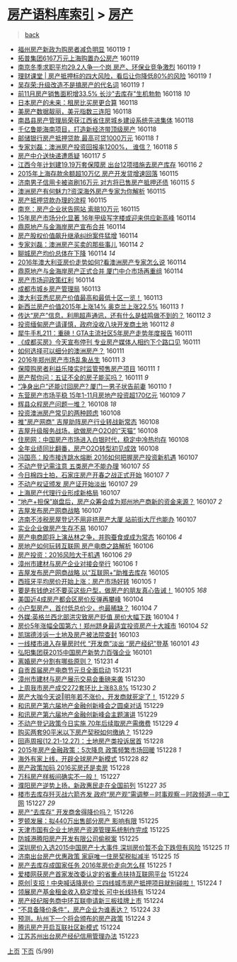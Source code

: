 [房产语料库索引](../../README.md)  > [房产](房产.md)
====
> [back](../README.md)

- [福州房产新政为购房者减负明显](http://jkwz.applinzi.com/ittc/6789158874049414148.html#%E7%A6%8F%E5%B7%9E%E6%88%BF%E4%BA%A7%E6%96%B0%E6%94%BF%E4%B8%BA%E8%B4%AD%E6%88%BF%E8%80%85%E5%87%8F%E8%B4%9F%E6%98%8E%E6%98%BE) 160119 *1* 
- [拓普集团6167万元上海购置办公房产](http://jkwz.applinzi.com/ittc/6789140352527238148.html#%E6%8B%93%E6%99%AE%E9%9B%86%E5%9B%A26167%E4%B8%87%E5%85%83%E4%B8%8A%E6%B5%B7%E8%B4%AD%E7%BD%AE%E5%8A%9E%E5%85%AC%E6%88%BF%E4%BA%A7) 160119  
- [南京冬季求职平均29.2人争一个岗 房产、环保业竞争激烈](http://jkwz.applinzi.com/ittc/6789121215075714052.html#%E5%8D%97%E4%BA%AC%E5%86%AC%E5%AD%A3%E6%B1%82%E8%81%8C%E5%B9%B3%E5%9D%8729.2%E4%BA%BA%E4%BA%89%E4%B8%80%E4%B8%AA%E5%B2%97+%E6%88%BF%E4%BA%A7%E3%80%81%E7%8E%AF%E4%BF%9D%E4%B8%9A%E7%AB%9E%E4%BA%89%E6%BF%80%E7%83%88) 160119 *1* 
- [理财课堂 | 房产抵押标的四大风险，看后让你降低80%的风险](http://jkwz.applinzi.com/ittc/6789100148252738565.html#%E7%90%86%E8%B4%A2%E8%AF%BE%E5%A0%82+%7C+%E6%88%BF%E4%BA%A7%E6%8A%B5%E6%8A%BC%E6%A0%87%E7%9A%84%E5%9B%9B%E5%A4%A7%E9%A3%8E%E9%99%A9%EF%BC%8C%E7%9C%8B%E5%90%8E%E8%AE%A9%E4%BD%A0%E9%99%8D%E4%BD%8E80%25%E7%9A%84%E9%A3%8E%E9%99%A9) 160119 *1* 
- [吴存荣:升级改造不是搞房产的代名词](http://jkwz.applinzi.com/ittc/6788970802582127620.html#%E5%90%B4%E5%AD%98%E8%8D%A3%3A%E5%8D%87%E7%BA%A7%E6%94%B9%E9%80%A0%E4%B8%8D%E6%98%AF%E6%90%9E%E6%88%BF%E4%BA%A7%E7%9A%84%E4%BB%A3%E5%90%8D%E8%AF%8D) 160119 *1* 
- [前11月房产销售面积增33.5% 长沙&quot;去库存&quot;生机勃勃](http://jkwz.applinzi.com/ittc/6788719252051854340.html#%E5%89%8D11%E6%9C%88%E6%88%BF%E4%BA%A7%E9%94%80%E5%94%AE%E9%9D%A2%E7%A7%AF%E5%A2%9E33.5%25+%E9%95%BF%E6%B2%99%26quot%3B%E5%8E%BB%E5%BA%93%E5%AD%98%26quot%3B%E7%94%9F%E6%9C%BA%E5%8B%83%E5%8B%83) 160118 *10* 
- [日本房产的未来：租房比买房更合算](http://jkwz.applinzi.com/ittc/6788572333459637253.html#%E6%97%A5%E6%9C%AC%E6%88%BF%E4%BA%A7%E7%9A%84%E6%9C%AA%E6%9D%A5%EF%BC%9A%E7%A7%9F%E6%88%BF%E6%AF%94%E4%B9%B0%E6%88%BF%E6%9B%B4%E5%90%88%E7%AE%97) 160118  
- [美房产数据靓丽，美元指数三连阳](http://jkwz.applinzi.com/ittc/6788701419913872388.html#%E7%BE%8E%E6%88%BF%E4%BA%A7%E6%95%B0%E6%8D%AE%E9%9D%93%E4%B8%BD%EF%BC%8C%E7%BE%8E%E5%85%83%E6%8C%87%E6%95%B0%E4%B8%89%E8%BF%9E%E9%98%B3) 160118  
- [南昌县房产管理局荣获江西省住房城乡建设系统先进集体](http://jkwz.applinzi.com/ittc/6788685961412215813.html#%E5%8D%97%E6%98%8C%E5%8E%BF%E6%88%BF%E4%BA%A7%E7%AE%A1%E7%90%86%E5%B1%80%E8%8D%A3%E8%8E%B7%E6%B1%9F%E8%A5%BF%E7%9C%81%E4%BD%8F%E6%88%BF%E5%9F%8E%E4%B9%A1%E5%BB%BA%E8%AE%BE%E7%B3%BB%E7%BB%9F%E5%85%88%E8%BF%9B%E9%9B%86%E4%BD%93) 160118  
- [千亿鲁能海南项目，打造新经济带顶级房产](http://jkwz.applinzi.com/ittc/6788645985756644357.html#%E5%8D%83%E4%BA%BF%E9%B2%81%E8%83%BD%E6%B5%B7%E5%8D%97%E9%A1%B9%E7%9B%AE%EF%BC%8C%E6%89%93%E9%80%A0%E6%96%B0%E7%BB%8F%E6%B5%8E%E5%B8%A6%E9%A1%B6%E7%BA%A7%E6%88%BF%E4%BA%A7) 160118  
- [邮储银行房产抵押贷款,最高可贷1000万元](http://jkwz.applinzi.com/ittc/6788614029459325956.html#%E9%82%AE%E5%82%A8%E9%93%B6%E8%A1%8C%E6%88%BF%E4%BA%A7%E6%8A%B5%E6%8A%BC%E8%B4%B7%E6%AC%BE%2C%E6%9C%80%E9%AB%98%E5%8F%AF%E8%B4%B71000%E4%B8%87%E5%85%83) 160118 *1* 
- [专家刘磊：澳洲房产投资回报率1200%， 谁信？](http://jkwz.applinzi.com/ittc/6788596237423100933.html#%E4%B8%93%E5%AE%B6%E5%88%98%E7%A3%8A%EF%BC%9A%E6%BE%B3%E6%B4%B2%E6%88%BF%E4%BA%A7%E6%8A%95%E8%B5%84%E5%9B%9E%E6%8A%A5%E7%8E%871200%25%EF%BC%8C+%E8%B0%81%E4%BF%A1%EF%BC%9F) 160118 *5* 
- [房产中介送快递遭质疑](http://jkwz.applinzi.com/ittc/6788311598892581892.html#%E6%88%BF%E4%BA%A7%E4%B8%AD%E4%BB%8B%E9%80%81%E5%BF%AB%E9%80%92%E9%81%AD%E8%B4%A8%E7%96%91) 160117 *5* 
- [江西今年计划建19.19万套保障房 出台12项措施去房产库存](http://jkwz.applinzi.com/ittc/6787927453737681925.html#%E6%B1%9F%E8%A5%BF%E4%BB%8A%E5%B9%B4%E8%AE%A1%E5%88%92%E5%BB%BA19.19%E4%B8%87%E5%A5%97%E4%BF%9D%E9%9A%9C%E6%88%BF+%E5%87%BA%E5%8F%B012%E9%A1%B9%E6%8E%AA%E6%96%BD%E5%8E%BB%E6%88%BF%E4%BA%A7%E5%BA%93%E5%AD%98) 160116 *2* 
- [2015年上海存款余额超10万亿 房产开发贷增速回落](http://jkwz.applinzi.com/ittc/6787623301790827525.html#2015%E5%B9%B4%E4%B8%8A%E6%B5%B7%E5%AD%98%E6%AC%BE%E4%BD%99%E9%A2%9D%E8%B6%8510%E4%B8%87%E4%BA%BF+%E6%88%BF%E4%BA%A7%E5%BC%80%E5%8F%91%E8%B4%B7%E5%A2%9E%E9%80%9F%E5%9B%9E%E8%90%BD) 160115  
- [济南男子信用卡被盗刷16万元 对方将已售房产抵押还债](http://jkwz.applinzi.com/ittc/6787578722551071748.html#%E6%B5%8E%E5%8D%97%E7%94%B7%E5%AD%90%E4%BF%A1%E7%94%A8%E5%8D%A1%E8%A2%AB%E7%9B%97%E5%88%B716%E4%B8%87%E5%85%83+%E5%AF%B9%E6%96%B9%E5%B0%86%E5%B7%B2%E5%94%AE%E6%88%BF%E4%BA%A7%E6%8A%B5%E6%8A%BC%E8%BF%98%E5%80%BA) 160115 *5* 
- [澳洲房产有何魅力?资深海外房产专家为你解析](http://jkwz.applinzi.com/ittc/6787499156461585413.html#%E6%BE%B3%E6%B4%B2%E6%88%BF%E4%BA%A7%E6%9C%89%E4%BD%95%E9%AD%85%E5%8A%9B%3F%E8%B5%84%E6%B7%B1%E6%B5%B7%E5%A4%96%E6%88%BF%E4%BA%A7%E4%B8%93%E5%AE%B6%E4%B8%BA%E4%BD%A0%E8%A7%A3%E6%9E%90) 160115  
- [房产抵押贷款办理的流程](http://jkwz.applinzi.com/ittc/6787475102480466949.html#%E6%88%BF%E4%BA%A7%E6%8A%B5%E6%8A%BC%E8%B4%B7%E6%AC%BE%E5%8A%9E%E7%90%86%E7%9A%84%E6%B5%81%E7%A8%8B) 160115  
- [南充：房产企业状告网站 索赔10万元](http://jkwz.applinzi.com/ittc/6787452457760326660.html#%E5%8D%97%E5%85%85%EF%BC%9A%E6%88%BF%E4%BA%A7%E4%BC%81%E4%B8%9A%E7%8A%B6%E5%91%8A%E7%BD%91%E7%AB%99+%E7%B4%A2%E8%B5%9410%E4%B8%87%E5%85%83) 160115  
- [15年房产市场分化显著  16年甲级写字楼或迎来供应新高峰](http://jkwz.applinzi.com/ittc/6787194505891677188.html#15%E5%B9%B4%E6%88%BF%E4%BA%A7%E5%B8%82%E5%9C%BA%E5%88%86%E5%8C%96%E6%98%BE%E8%91%97++16%E5%B9%B4%E7%94%B2%E7%BA%A7%E5%86%99%E5%AD%97%E6%A5%BC%E6%88%96%E8%BF%8E%E6%9D%A5%E4%BE%9B%E5%BA%94%E6%96%B0%E9%AB%98%E5%B3%B0) 160114  
- [鼎原地产与金海岸房产宣布合并](http://jkwz.applinzi.com/ittc/6787185020963931140.html#%E9%BC%8E%E5%8E%9F%E5%9C%B0%E4%BA%A7%E4%B8%8E%E9%87%91%E6%B5%B7%E5%B2%B8%E6%88%BF%E4%BA%A7%E5%AE%A3%E5%B8%83%E5%90%88%E5%B9%B6) 160114  
- [房产股权价值飙升继承纠纷案件猛增](http://jkwz.applinzi.com/ittc/6787177665073251333.html#%E6%88%BF%E4%BA%A7%E8%82%A1%E6%9D%83%E4%BB%B7%E5%80%BC%E9%A3%99%E5%8D%87%E7%BB%A7%E6%89%BF%E7%BA%A0%E7%BA%B7%E6%A1%88%E4%BB%B6%E7%8C%9B%E5%A2%9E) 160114  
- [专家刘磊：澳洲房产买卖的那些事儿](http://jkwz.applinzi.com/ittc/6787127379046695941.html#%E4%B8%93%E5%AE%B6%E5%88%98%E7%A3%8A%EF%BC%9A%E6%BE%B3%E6%B4%B2%E6%88%BF%E4%BA%A7%E4%B9%B0%E5%8D%96%E7%9A%84%E9%82%A3%E4%BA%9B%E4%BA%8B%E5%84%BF) 160114 *2* 
- [聊城房产均价总体在下降](http://jkwz.applinzi.com/ittc/6787126308614177797.html#%E8%81%8A%E5%9F%8E%E6%88%BF%E4%BA%A7%E5%9D%87%E4%BB%B7%E6%80%BB%E4%BD%93%E5%9C%A8%E4%B8%8B%E9%99%8D) 160114 *14* 
- [2016年澳大利亚房价走势如何?看澳洲房产专家怎么说](http://jkwz.applinzi.com/ittc/6787118497779942404.html#2016%E5%B9%B4%E6%BE%B3%E5%A4%A7%E5%88%A9%E4%BA%9A%E6%88%BF%E4%BB%B7%E8%B5%B0%E5%8A%BF%E5%A6%82%E4%BD%95%3F%E7%9C%8B%E6%BE%B3%E6%B4%B2%E6%88%BF%E4%BA%A7%E4%B8%93%E5%AE%B6%E6%80%8E%E4%B9%88%E8%AF%B4) 160114  
- [鼎原地产与金海岸房产正式合并 厦门中介市场再重组](http://jkwz.applinzi.com/ittc/6787113176244159493.html#%E9%BC%8E%E5%8E%9F%E5%9C%B0%E4%BA%A7%E4%B8%8E%E9%87%91%E6%B5%B7%E5%B2%B8%E6%88%BF%E4%BA%A7%E6%AD%A3%E5%BC%8F%E5%90%88%E5%B9%B6+%E5%8E%A6%E9%97%A8%E4%B8%AD%E4%BB%8B%E5%B8%82%E5%9C%BA%E5%86%8D%E9%87%8D%E7%BB%84) 160114  
- [房产市场迎政策红利](http://jkwz.applinzi.com/ittc/6787107049318122500.html#%E6%88%BF%E4%BA%A7%E5%B8%82%E5%9C%BA%E8%BF%8E%E6%94%BF%E7%AD%96%E7%BA%A2%E5%88%A9) 160114  
- [成都市城乡房产管理局](http://jkwz.applinzi.com/ittc/6786815402638312453.html#%E6%88%90%E9%83%BD%E5%B8%82%E5%9F%8E%E4%B9%A1%E6%88%BF%E4%BA%A7%E7%AE%A1%E7%90%86%E5%B1%80) 160113  
- [澳大利亚悉尼房产价值最高和最低十区一览！](http://jkwz.applinzi.com/ittc/6786856288646595588.html#%E6%BE%B3%E5%A4%A7%E5%88%A9%E4%BA%9A%E6%82%89%E5%B0%BC%E6%88%BF%E4%BA%A7%E4%BB%B7%E5%80%BC%E6%9C%80%E9%AB%98%E5%92%8C%E6%9C%80%E4%BD%8E%E5%8D%81%E5%8C%BA%E4%B8%80%E8%A7%88%EF%BC%81) 160113  
- [新西兰房产价值2015年上涨14% 奥克兰上涨22.5%](http://jkwz.applinzi.com/ittc/6786800621088932869.html#%E6%96%B0%E8%A5%BF%E5%85%B0%E6%88%BF%E4%BA%A7%E4%BB%B7%E5%80%BC2015%E5%B9%B4%E4%B8%8A%E6%B6%A814%25+%E5%A5%A5%E5%85%8B%E5%85%B0%E4%B8%8A%E6%B6%A822.5%25) 160113 *1* 
- [传达“房产”信息，利用超声通讯，还有什么是蛙鸣做不到的？](http://jkwz.applinzi.com/ittc/6786356273180312581.html#%E4%BC%A0%E8%BE%BE%E2%80%9C%E6%88%BF%E4%BA%A7%E2%80%9D%E4%BF%A1%E6%81%AF%EF%BC%8C%E5%88%A9%E7%94%A8%E8%B6%85%E5%A3%B0%E9%80%9A%E8%AE%AF%EF%BC%8C%E8%BF%98%E6%9C%89%E4%BB%80%E4%B9%88%E6%98%AF%E8%9B%99%E9%B8%A3%E5%81%9A%E4%B8%8D%E5%88%B0%E7%9A%84%EF%BC%9F) 160112 *3* 
- [投资缅甸房产请谨慎，政府没收八块开发商土地](http://jkwz.applinzi.com/ittc/6786355736871437317.html#%E6%8A%95%E8%B5%84%E7%BC%85%E7%94%B8%E6%88%BF%E4%BA%A7%E8%AF%B7%E8%B0%A8%E6%85%8E%EF%BC%8C%E6%94%BF%E5%BA%9C%E6%B2%A1%E6%94%B6%E5%85%AB%E5%9D%97%E5%BC%80%E5%8F%91%E5%95%86%E5%9C%9F%E5%9C%B0) 160112 *8* 
- [犀牛手札211：重磅！GTA主流社区5年房产走势年度报告](http://jkwz.applinzi.com/ittc/6786198869796979717.html#%E7%8A%80%E7%89%9B%E6%89%8B%E6%9C%AD211%EF%BC%9A%E9%87%8D%E7%A3%85%EF%BC%81GTA%E4%B8%BB%E6%B5%81%E7%A4%BE%E5%8C%BA5%E5%B9%B4%E6%88%BF%E4%BA%A7%E8%B5%B0%E5%8A%BF%E5%B9%B4%E5%BA%A6%E6%8A%A5%E5%91%8A) 160111  
- [《成都买房》今天宣布停刊 专业房产媒体人相约下个路口见](http://jkwz.applinzi.com/ittc/6786129173152269317.html#%E3%80%8A%E6%88%90%E9%83%BD%E4%B9%B0%E6%88%BF%E3%80%8B%E4%BB%8A%E5%A4%A9%E5%AE%A3%E5%B8%83%E5%81%9C%E5%88%8A+%E4%B8%93%E4%B8%9A%E6%88%BF%E4%BA%A7%E5%AA%92%E4%BD%93%E4%BA%BA%E7%9B%B8%E7%BA%A6%E4%B8%8B%E4%B8%AA%E8%B7%AF%E5%8F%A3%E8%A7%81) 160111  
- [如何选择可以细分的澳洲房产？](http://jkwz.applinzi.com/ittc/6786099704240800772.html#%E5%A6%82%E4%BD%95%E9%80%89%E6%8B%A9%E5%8F%AF%E4%BB%A5%E7%BB%86%E5%88%86%E7%9A%84%E6%BE%B3%E6%B4%B2%E6%88%BF%E4%BA%A7%EF%BC%9F) 160111  
- [2016年郑州房产市场乱象丛生](http://jkwz.applinzi.com/ittc/6786014756670538757.html#2016%E5%B9%B4%E9%83%91%E5%B7%9E%E6%88%BF%E4%BA%A7%E5%B8%82%E5%9C%BA%E4%B9%B1%E8%B1%A1%E4%B8%9B%E7%94%9F) 160111 *3* 
- [保障购房者利益乐陵实时监管预售房产项目](http://jkwz.applinzi.com/ittc/6785984858849543173.html#%E4%BF%9D%E9%9A%9C%E8%B4%AD%E6%88%BF%E8%80%85%E5%88%A9%E7%9B%8A%E4%B9%90%E9%99%B5%E5%AE%9E%E6%97%B6%E7%9B%91%E7%AE%A1%E9%A2%84%E5%94%AE%E6%88%BF%E4%BA%A7%E9%A1%B9%E7%9B%AE) 160111 *1* 
- [房产帮你问：五证不全的房子能买吗？](http://jkwz.applinzi.com/ittc/6785984929578091525.html#%E6%88%BF%E4%BA%A7%E5%B8%AE%E4%BD%A0%E9%97%AE%EF%BC%9A%E4%BA%94%E8%AF%81%E4%B8%8D%E5%85%A8%E7%9A%84%E6%88%BF%E5%AD%90%E8%83%BD%E4%B9%B0%E5%90%97%EF%BC%9F) 160111 *9* 
- [“净身出户”还能讨回房产? 厦门一男子状告前妻](http://jkwz.applinzi.com/ittc/6785758773360722948.html#%E2%80%9C%E5%87%80%E8%BA%AB%E5%87%BA%E6%88%B7%E2%80%9D%E8%BF%98%E8%83%BD%E8%AE%A8%E5%9B%9E%E6%88%BF%E4%BA%A7%3F+%E5%8E%A6%E9%97%A8%E4%B8%80%E7%94%B7%E5%AD%90%E7%8A%B6%E5%91%8A%E5%89%8D%E5%A6%BB) 160110 *1* 
- [东营房产市场平稳 15年1-11月房地产投资超170亿元](http://jkwz.applinzi.com/ittc/6785251253349254149.html#%E4%B8%9C%E8%90%A5%E6%88%BF%E4%BA%A7%E5%B8%82%E5%9C%BA%E5%B9%B3%E7%A8%B3+15%E5%B9%B41-11%E6%9C%88%E6%88%BF%E5%9C%B0%E4%BA%A7%E6%8A%95%E8%B5%84%E8%B6%85170%E4%BA%BF%E5%85%83) 160109 *7* 
- [辉县众程房产问题一堆？](http://jkwz.applinzi.com/ittc/6785001068790547461.html#%E8%BE%89%E5%8E%BF%E4%BC%97%E7%A8%8B%E6%88%BF%E4%BA%A7%E9%97%AE%E9%A2%98%E4%B8%80%E5%A0%86%EF%BC%9F) 160108 *18* 
- [投资澳洲房产常见的两种顾虑](http://jkwz.applinzi.com/ittc/6784994634233299972.html#%E6%8A%95%E8%B5%84%E6%BE%B3%E6%B4%B2%E6%88%BF%E4%BA%A7%E5%B8%B8%E8%A7%81%E7%9A%84%E4%B8%A4%E7%A7%8D%E9%A1%BE%E8%99%91) 160108  
- [推&quot;房产网商&quot; 吉屋助阵房产行业转战新常态](http://jkwz.applinzi.com/ittc/6784919865202836485.html#%E6%8E%A8%26quot%3B%E6%88%BF%E4%BA%A7%E7%BD%91%E5%95%86%26quot%3B+%E5%90%89%E5%B1%8B%E5%8A%A9%E9%98%B5%E6%88%BF%E4%BA%A7%E8%A1%8C%E4%B8%9A%E8%BD%AC%E6%88%98%E6%96%B0%E5%B8%B8%E6%80%81) 160108  
- [吉屋升级服务战场，欲做房产O2O的“天猫”](http://jkwz.applinzi.com/ittc/6784932014088258564.html#%E5%90%89%E5%B1%8B%E5%8D%87%E7%BA%A7%E6%9C%8D%E5%8A%A1%E6%88%98%E5%9C%BA%EF%BC%8C%E6%AC%B2%E5%81%9A%E6%88%BF%E4%BA%A7O2O%E7%9A%84%E2%80%9C%E5%A4%A9%E7%8C%AB%E2%80%9D) 160108  
- [住房网：中国房产市场进入白银时代，稳定中冷热均存](http://jkwz.applinzi.com/ittc/6784891107536274436.html#%E4%BD%8F%E6%88%BF%E7%BD%91%EF%BC%9A%E4%B8%AD%E5%9B%BD%E6%88%BF%E4%BA%A7%E5%B8%82%E5%9C%BA%E8%BF%9B%E5%85%A5%E7%99%BD%E9%93%B6%E6%97%B6%E4%BB%A3%EF%BC%8C%E7%A8%B3%E5%AE%9A%E4%B8%AD%E5%86%B7%E7%83%AD%E5%9D%87%E5%AD%98) 160108  
- [全年业绩同比翻番，房产O2O转型初见成效](http://jkwz.applinzi.com/ittc/6784870048644727813.html#%E5%85%A8%E5%B9%B4%E4%B8%9A%E7%BB%A9%E5%90%8C%E6%AF%94%E7%BF%BB%E7%95%AA%EF%BC%8C%E6%88%BF%E4%BA%A7O2O%E8%BD%AC%E5%9E%8B%E5%88%9D%E8%A7%81%E6%88%90%E6%95%88) 160108  
- [冯国亮：股市接连跳水熔断 2016如何把握房产投资新机遇](http://jkwz.applinzi.com/ittc/6784654382104839173.html#%E5%86%AF%E5%9B%BD%E4%BA%AE%EF%BC%9A%E8%82%A1%E5%B8%82%E6%8E%A5%E8%BF%9E%E8%B7%B3%E6%B0%B4%E7%86%94%E6%96%AD+2016%E5%A6%82%E4%BD%95%E6%8A%8A%E6%8F%A1%E6%88%BF%E4%BA%A7%E6%8A%95%E8%B5%84%E6%96%B0%E6%9C%BA%E9%81%87) 160107  
- [不动产登记需注意 五类房产不能办理](http://jkwz.applinzi.com/ittc/6784593379602203653.html#%E4%B8%8D%E5%8A%A8%E4%BA%A7%E7%99%BB%E8%AE%B0%E9%9C%80%E6%B3%A8%E6%84%8F+%E4%BA%94%E7%B1%BB%E6%88%BF%E4%BA%A7%E4%B8%8D%E8%83%BD%E5%8A%9E%E7%90%86) 160107 *55* 
- [今日棉四土拍，石家庄房产开春之战正式开始](http://jkwz.applinzi.com/ittc/6784572263877837828.html#%E4%BB%8A%E6%97%A5%E6%A3%89%E5%9B%9B%E5%9C%9F%E6%8B%8D%EF%BC%8C%E7%9F%B3%E5%AE%B6%E5%BA%84%E6%88%BF%E4%BA%A7%E5%BC%80%E6%98%A5%E4%B9%8B%E6%88%98%E6%AD%A3%E5%BC%8F%E5%BC%80%E5%A7%8B) 160107 *7* 
- [不动产权证颁发 房产证开始淡出](http://jkwz.applinzi.com/ittc/6784241186328019972.html#%E4%B8%8D%E5%8A%A8%E4%BA%A7%E6%9D%83%E8%AF%81%E9%A2%81%E5%8F%91+%E6%88%BF%E4%BA%A7%E8%AF%81%E5%BC%80%E5%A7%8B%E6%B7%A1%E5%87%BA) 160107 *29* 
- [上海房产代理行业形成新格局](http://jkwz.applinzi.com/ittc/6784528011730879492.html#%E4%B8%8A%E6%B5%B7%E6%88%BF%E4%BA%A7%E4%BB%A3%E7%90%86%E8%A1%8C%E4%B8%9A%E5%BD%A2%E6%88%90%E6%96%B0%E6%A0%BC%E5%B1%80) 160107  
- [“地产+担保”崩盘后，房产众筹会成为郑州地产商新的资金来源？](http://jkwz.applinzi.com/ittc/6784503549811753988.html#%E2%80%9C%E5%9C%B0%E4%BA%A7%2B%E6%8B%85%E4%BF%9D%E2%80%9D%E5%B4%A9%E7%9B%98%E5%90%8E%EF%BC%8C%E6%88%BF%E4%BA%A7%E4%BC%97%E7%AD%B9%E4%BC%9A%E6%88%90%E4%B8%BA%E9%83%91%E5%B7%9E%E5%9C%B0%E4%BA%A7%E5%95%86%E6%96%B0%E7%9A%84%E8%B5%84%E9%87%91%E6%9D%A5%E6%BA%90%EF%BC%9F) 160107 *2* 
- [吉屋发布房产网商战略](http://jkwz.applinzi.com/ittc/6784482270534697988.html#%E5%90%89%E5%B1%8B%E5%8F%91%E5%B8%83%E6%88%BF%E4%BA%A7%E7%BD%91%E5%95%86%E6%88%98%E7%95%A5) 160107  
- [济南不涉税房屋登记不用非挤房产大厦 站前街大厅也能办](http://jkwz.applinzi.com/ittc/6784458327664886788.html#%E6%B5%8E%E5%8D%97%E4%B8%8D%E6%B6%89%E7%A8%8E%E6%88%BF%E5%B1%8B%E7%99%BB%E8%AE%B0%E4%B8%8D%E7%94%A8%E9%9D%9E%E6%8C%A4%E6%88%BF%E4%BA%A7%E5%A4%A7%E5%8E%A6+%E7%AB%99%E5%89%8D%E8%A1%97%E5%A4%A7%E5%8E%85%E4%B9%9F%E8%83%BD%E5%8A%9E) 160107  
- [实业企业做房产生存不易](http://jkwz.applinzi.com/ittc/6784462979085108229.html#%E5%AE%9E%E4%B8%9A%E4%BC%81%E4%B8%9A%E5%81%9A%E6%88%BF%E4%BA%A7%E7%94%9F%E5%AD%98%E4%B8%8D%E6%98%93) 160107  
- [房产电商即将上演丛林之争，并购蚕食或成为常态](http://jkwz.applinzi.com/ittc/6784257639710196741.html#%E6%88%BF%E4%BA%A7%E7%94%B5%E5%95%86%E5%8D%B3%E5%B0%86%E4%B8%8A%E6%BC%94%E4%B8%9B%E6%9E%97%E4%B9%8B%E4%BA%89%EF%BC%8C%E5%B9%B6%E8%B4%AD%E8%9A%95%E9%A3%9F%E6%88%96%E6%88%90%E4%B8%BA%E5%B8%B8%E6%80%81) 160106 *4* 
- [房地产如何玩转互联网 房产电商之路解析](http://jkwz.applinzi.com/ittc/6784222590881235972.html#%E6%88%BF%E5%9C%B0%E4%BA%A7%E5%A6%82%E4%BD%95%E7%8E%A9%E8%BD%AC%E4%BA%92%E8%81%94%E7%BD%91+%E6%88%BF%E4%BA%A7%E7%94%B5%E5%95%86%E4%B9%8B%E8%B7%AF%E8%A7%A3%E6%9E%90) 160106  
- [房产投资：2016风险大于机遇](http://jkwz.applinzi.com/ittc/6784122698435396612.html#%E6%88%BF%E4%BA%A7%E6%8A%95%E8%B5%84%EF%BC%9A2016%E9%A3%8E%E9%99%A9%E5%A4%A7%E4%BA%8E%E6%9C%BA%E9%81%87) 160106 *29* 
- [漳州市建材与房产企业对接会举行](http://jkwz.applinzi.com/ittc/6784058560371753988.html#%E6%BC%B3%E5%B7%9E%E5%B8%82%E5%BB%BA%E6%9D%90%E4%B8%8E%E6%88%BF%E4%BA%A7%E4%BC%81%E4%B8%9A%E5%AF%B9%E6%8E%A5%E4%BC%9A%E4%B8%BE%E8%A1%8C) 160106 *1* 
- [吉屋发布房产网商战略 以“互联网+”助推去库存](http://jkwz.applinzi.com/ittc/6783942405145494532.html#%E5%90%89%E5%B1%8B%E5%8F%91%E5%B8%83%E6%88%BF%E4%BA%A7%E7%BD%91%E5%95%86%E6%88%98%E7%95%A5+%E4%BB%A5%E2%80%9C%E4%BA%92%E8%81%94%E7%BD%91%2B%E2%80%9D%E5%8A%A9%E6%8E%A8%E5%8E%BB%E5%BA%93%E5%AD%98) 160105  
- [西班牙平均房价开始上涨：房产市场好转](http://jkwz.applinzi.com/ittc/6783885868192498693.html#%E8%A5%BF%E7%8F%AD%E7%89%99%E5%B9%B3%E5%9D%87%E6%88%BF%E4%BB%B7%E5%BC%80%E5%A7%8B%E4%B8%8A%E6%B6%A8%EF%BC%9A%E6%88%BF%E4%BA%A7%E5%B8%82%E5%9C%BA%E5%A5%BD%E8%BD%AC) 160105 *1* 
- [要是有钱绝对不要买这些户型，做房产的朋友真心告诫！](http://jkwz.applinzi.com/ittc/6783838408908735492.html#%E8%A6%81%E6%98%AF%E6%9C%89%E9%92%B1%E7%BB%9D%E5%AF%B9%E4%B8%8D%E8%A6%81%E4%B9%B0%E8%BF%99%E4%BA%9B%E6%88%B7%E5%9E%8B%EF%BC%8C%E5%81%9A%E6%88%BF%E4%BA%A7%E7%9A%84%E6%9C%8B%E5%8F%8B%E7%9C%9F%E5%BF%83%E5%91%8A%E8%AF%AB%EF%BC%81) 160105 *168* 
- [美国近4成房产都会区房价反弹再攀峰](http://jkwz.applinzi.com/ittc/6783482944618497029.html#%E7%BE%8E%E5%9B%BD%E8%BF%914%E6%88%90%E6%88%BF%E4%BA%A7%E9%83%BD%E4%BC%9A%E5%8C%BA%E6%88%BF%E4%BB%B7%E5%8F%8D%E5%BC%B9%E5%86%8D%E6%94%80%E5%B3%B0) 160104  
- [小户型房产，首付低总价少，也最稀缺？](http://jkwz.applinzi.com/ittc/6783463682172519429.html#%E5%B0%8F%E6%88%B7%E5%9E%8B%E6%88%BF%E4%BA%A7%EF%BC%8C%E9%A6%96%E4%BB%98%E4%BD%8E%E6%80%BB%E4%BB%B7%E5%B0%91%EF%BC%8C%E4%B9%9F%E6%9C%80%E7%A8%80%E7%BC%BA%EF%BC%9F) 160104 *7* 
- [外媒:英格兰西北部洪灾致房产贬值 房价大幅下跌](http://jkwz.applinzi.com/ittc/6783456396658082821.html#%E5%A4%96%E5%AA%92%3A%E8%8B%B1%E6%A0%BC%E5%85%B0%E8%A5%BF%E5%8C%97%E9%83%A8%E6%B4%AA%E7%81%BE%E8%87%B4%E6%88%BF%E4%BA%A7%E8%B4%AC%E5%80%BC+%E6%88%BF%E4%BB%B7%E5%A4%A7%E5%B9%85%E4%B8%8B%E8%B7%8C) 160104 *1* 
- [房价5年涨幅全国第六！郑州跻身最适宜投资房产十大城市](http://jkwz.applinzi.com/ittc/6783408810165273605.html#%E6%88%BF%E4%BB%B75%E5%B9%B4%E6%B6%A8%E5%B9%85%E5%85%A8%E5%9B%BD%E7%AC%AC%E5%85%AD%EF%BC%81%E9%83%91%E5%B7%9E%E8%B7%BB%E8%BA%AB%E6%9C%80%E9%80%82%E5%AE%9C%E6%8A%95%E8%B5%84%E6%88%BF%E4%BA%A7%E5%8D%81%E5%A4%A7%E5%9F%8E%E5%B8%82) 160104 *52* 
- [凯瑞德涉诉一土地及房产被法院查封](http://jkwz.applinzi.com/ittc/6783146540877218821.html#%E5%87%AF%E7%91%9E%E5%BE%B7%E6%B6%89%E8%AF%89%E4%B8%80%E5%9C%9F%E5%9C%B0%E5%8F%8A%E6%88%BF%E4%BA%A7%E8%A2%AB%E6%B3%95%E9%99%A2%E6%9F%A5%E5%B0%81) 160103  
- [一线楼市进入存量房时代 “开发商”淡出 “房产经纪”登基](http://jkwz.applinzi.com/ittc/6782372879987639301.html#%E4%B8%80%E7%BA%BF%E6%A5%BC%E5%B8%82%E8%BF%9B%E5%85%A5%E5%AD%98%E9%87%8F%E6%88%BF%E6%97%B6%E4%BB%A3+%E2%80%9C%E5%BC%80%E5%8F%91%E5%95%86%E2%80%9D%E6%B7%A1%E5%87%BA+%E2%80%9C%E6%88%BF%E4%BA%A7%E7%BB%8F%E7%BA%AA%E2%80%9D%E7%99%BB%E5%9F%BA) 160101 *43* 
- [弘阳集团获2015中国房产新势力百强企业](http://jkwz.applinzi.com/ittc/6782308101768348676.html#%E5%BC%98%E9%98%B3%E9%9B%86%E5%9B%A2%E8%8E%B72015%E4%B8%AD%E5%9B%BD%E6%88%BF%E4%BA%A7%E6%96%B0%E5%8A%BF%E5%8A%9B%E7%99%BE%E5%BC%BA%E4%BC%81%E4%B8%9A) 160101  
- [离婚房产分割有哪些原则？](http://jkwz.applinzi.com/ittc/6781925903865218052.html#%E7%A6%BB%E5%A9%9A%E6%88%BF%E4%BA%A7%E5%88%86%E5%89%B2%E6%9C%89%E5%93%AA%E4%BA%9B%E5%8E%9F%E5%88%99%EF%BC%9F) 151231 *4* 
- [自贡首届房产电商节元旦全面启动](http://jkwz.applinzi.com/ittc/6781886045515940868.html#%E8%87%AA%E8%B4%A1%E9%A6%96%E5%B1%8A%E6%88%BF%E4%BA%A7%E7%94%B5%E5%95%86%E8%8A%82%E5%85%83%E6%97%A6%E5%85%A8%E9%9D%A2%E5%90%AF%E5%8A%A8) 151231  
- [漳州市建材与房产展示交易会重磅来袭](http://jkwz.applinzi.com/ittc/6781547711082005508.html#%E6%BC%B3%E5%B7%9E%E5%B8%82%E5%BB%BA%E6%9D%90%E4%B8%8E%E6%88%BF%E4%BA%A7%E5%B1%95%E7%A4%BA%E4%BA%A4%E6%98%93%E4%BC%9A%E9%87%8D%E7%A3%85%E6%9D%A5%E8%A2%AD) 151230  
- [上周我市房产成交272套环比上涨83.8%](http://jkwz.applinzi.com/ittc/6781512198115558405.html#%E4%B8%8A%E5%91%A8%E6%88%91%E5%B8%82%E6%88%BF%E4%BA%A7%E6%88%90%E4%BA%A4272%E5%A5%97%E7%8E%AF%E6%AF%94%E4%B8%8A%E6%B6%A883.8%25) 151230 *2* 
- [房产大咖今天说‖明年若不涨价，开发商就死定了！](http://jkwz.applinzi.com/ittc/6781354370579039236.html#%E6%88%BF%E4%BA%A7%E5%A4%A7%E5%92%96%E4%BB%8A%E5%A4%A9%E8%AF%B4%E2%80%96%E6%98%8E%E5%B9%B4%E8%8B%A5%E4%B8%8D%E6%B6%A8%E4%BB%B7%EF%BC%8C%E5%BC%80%E5%8F%91%E5%95%86%E5%B0%B1%E6%AD%BB%E5%AE%9A%E4%BA%86%EF%BC%81) 151229 *5* 
- [和讯房产第六届地产金融创新峰会之圆桌对话](http://jkwz.applinzi.com/ittc/6781332441608504324.html#%E5%92%8C%E8%AE%AF%E6%88%BF%E4%BA%A7%E7%AC%AC%E5%85%AD%E5%B1%8A%E5%9C%B0%E4%BA%A7%E9%87%91%E8%9E%8D%E5%88%9B%E6%96%B0%E5%B3%B0%E4%BC%9A%E4%B9%8B%E5%9C%86%E6%A1%8C%E5%AF%B9%E8%AF%9D) 151229  
- [和讯房产第六届地产金融创新峰会主题演讲](http://jkwz.applinzi.com/ittc/6781331940812784644.html#%E5%92%8C%E8%AE%AF%E6%88%BF%E4%BA%A7%E7%AC%AC%E5%85%AD%E5%B1%8A%E5%9C%B0%E4%BA%A7%E9%87%91%E8%9E%8D%E5%88%9B%E6%96%B0%E5%B3%B0%E4%BC%9A%E4%B8%BB%E9%A2%98%E6%BC%94%E8%AE%B2) 151229  
- [不动产登记政策今日实施 70年后续取房产需缴费](http://jkwz.applinzi.com/ittc/6781250646623912964.html#%E4%B8%8D%E5%8A%A8%E4%BA%A7%E7%99%BB%E8%AE%B0%E6%94%BF%E7%AD%96%E4%BB%8A%E6%97%A5%E5%AE%9E%E6%96%BD+70%E5%B9%B4%E5%90%8E%E7%BB%AD%E5%8F%96%E6%88%BF%E4%BA%A7%E9%9C%80%E7%BC%B4%E8%B4%B9) 151229 *4* 
- [购买两套90平米以下房产契税如何缴纳？](http://jkwz.applinzi.com/ittc/6781194278718145540.html#%E8%B4%AD%E4%B9%B0%E4%B8%A4%E5%A5%9790%E5%B9%B3%E7%B1%B3%E4%BB%A5%E4%B8%8B%E6%88%BF%E4%BA%A7%E5%A5%91%E7%A8%8E%E5%A6%82%E4%BD%95%E7%BC%B4%E7%BA%B3%EF%BC%9F) 151229  
- [回声周报(12.21-12.27)：土地房产类投诉居首](http://jkwz.applinzi.com/ittc/6780999078431425541.html#%E5%9B%9E%E5%A3%B0%E5%91%A8%E6%8A%A5%2812.21-12.27%29%EF%BC%9A%E5%9C%9F%E5%9C%B0%E6%88%BF%E4%BA%A7%E7%B1%BB%E6%8A%95%E8%AF%89%E5%B1%85%E9%A6%96) 151228  
- [2015年房产金融政策：5次降息 政策频繁市场回暖](http://jkwz.applinzi.com/ittc/6780895160238081029.html#2015%E5%B9%B4%E6%88%BF%E4%BA%A7%E9%87%91%E8%9E%8D%E6%94%BF%E7%AD%96%EF%BC%9A5%E6%AC%A1%E9%99%8D%E6%81%AF+%E6%94%BF%E7%AD%96%E9%A2%91%E7%B9%81%E5%B8%82%E5%9C%BA%E5%9B%9E%E6%9A%96) 151228 *1* 
- [海外有家上线，开辟全球房产新模式](http://jkwz.applinzi.com/ittc/6780842230126478340.html#%E6%B5%B7%E5%A4%96%E6%9C%89%E5%AE%B6%E4%B8%8A%E7%BA%BF%EF%BC%8C%E5%BC%80%E8%BE%9F%E5%85%A8%E7%90%83%E6%88%BF%E4%BA%A7%E6%96%B0%E6%A8%A1%E5%BC%8F) 151228 *82* 
- [房产政策加码 2016买房还是卖房](http://jkwz.applinzi.com/ittc/6780813053650273285.html#%E6%88%BF%E4%BA%A7%E6%94%BF%E7%AD%96%E5%8A%A0%E7%A0%81+2016%E4%B9%B0%E6%88%BF%E8%BF%98%E6%98%AF%E5%8D%96%E6%88%BF) 151228  
- [万科房产样板间确实不一般！](http://jkwz.applinzi.com/ittc/6779776332225577988.html#%E4%B8%87%E7%A7%91%E6%88%BF%E4%BA%A7%E6%A0%B7%E6%9D%BF%E9%97%B4%E7%A1%AE%E5%AE%9E%E4%B8%8D%E4%B8%80%E8%88%AC%EF%BC%81) 151227  
- [濮阳房产逆势上扬，新政惠民走在全国前列](http://jkwz.applinzi.com/ittc/6780574438290621445.html#%E6%BF%AE%E9%98%B3%E6%88%BF%E4%BA%A7%E9%80%86%E5%8A%BF%E4%B8%8A%E6%89%AC%EF%BC%8C%E6%96%B0%E6%94%BF%E6%83%A0%E6%B0%91%E8%B5%B0%E5%9C%A8%E5%85%A8%E5%9B%BD%E5%89%8D%E5%88%97) 151227 *35* 
- [楼市去库存歼灭战六箭齐发 政府“房产观”需调整－时事观察－时政频道－中工网](http://jkwz.applinzi.com/ittc/6780311577333072900.html#%E6%A5%BC%E5%B8%82%E5%8E%BB%E5%BA%93%E5%AD%98%E6%AD%BC%E7%81%AD%E6%88%98%E5%85%AD%E7%AE%AD%E9%BD%90%E5%8F%91+%E6%94%BF%E5%BA%9C%E2%80%9C%E6%88%BF%E4%BA%A7%E8%A7%82%E2%80%9D%E9%9C%80%E8%B0%83%E6%95%B4%EF%BC%8D%E6%97%B6%E4%BA%8B%E8%A7%82%E5%AF%9F%EF%BC%8D%E6%97%B6%E6%94%BF%E9%A2%91%E9%81%93%EF%BC%8D%E4%B8%AD%E5%B7%A5%E7%BD%91) 151227 *29* 
- [房产“去库存” 开发商舍得降价吗？](http://jkwz.applinzi.com/ittc/6780038820703765508.html#%E6%88%BF%E4%BA%A7%E2%80%9C%E5%8E%BB%E5%BA%93%E5%AD%98%E2%80%9D+%E5%BC%80%E5%8F%91%E5%95%86%E8%88%8D%E5%BE%97%E9%99%8D%E4%BB%B7%E5%90%97%EF%BC%9F) 151226  
- [罗顿发展：拟440万出售部分房产 影响有限](http://jkwz.applinzi.com/ittc/6779831343995421700.html#%E7%BD%97%E9%A1%BF%E5%8F%91%E5%B1%95%EF%BC%9A%E6%8B%9F440%E4%B8%87%E5%87%BA%E5%94%AE%E9%83%A8%E5%88%86%E6%88%BF%E4%BA%A7+%E5%BD%B1%E5%93%8D%E6%9C%89%E9%99%90) 151225  
- [天津市国有企业土地房产资源管理系统制作完成](http://jkwz.applinzi.com/ittc/6779821828239524868.html#%E5%A4%A9%E6%B4%A5%E5%B8%82%E5%9B%BD%E6%9C%89%E4%BC%81%E4%B8%9A%E5%9C%9F%E5%9C%B0%E6%88%BF%E4%BA%A7%E8%B5%84%E6%BA%90%E7%AE%A1%E7%90%86%E7%B3%BB%E7%BB%9F%E5%88%B6%E4%BD%9C%E5%AE%8C%E6%88%90) 151225  
- [防城港腾阳房产开发有限公司偷税案](http://jkwz.applinzi.com/ittc/6779785211705558021.html#%E9%98%B2%E5%9F%8E%E6%B8%AF%E8%85%BE%E9%98%B3%E6%88%BF%E4%BA%A7%E5%BC%80%E5%8F%91%E6%9C%89%E9%99%90%E5%85%AC%E5%8F%B8%E5%81%B7%E7%A8%8E%E6%A1%88) 151225  
- [深圳房价入选2015中国房产十大事件 深圳房价暂不会下跌但有风险](http://jkwz.applinzi.com/ittc/6779782382404240388.html#%E6%B7%B1%E5%9C%B3%E6%88%BF%E4%BB%B7%E5%85%A5%E9%80%892015%E4%B8%AD%E5%9B%BD%E6%88%BF%E4%BA%A7%E5%8D%81%E5%A4%A7%E4%BA%8B%E4%BB%B6+%E6%B7%B1%E5%9C%B3%E6%88%BF%E4%BB%B7%E6%9A%82%E4%B8%8D%E4%BC%9A%E4%B8%8B%E8%B7%8C%E4%BD%86%E6%9C%89%E9%A3%8E%E9%99%A9) 151225 *11* 
- [济南出台房产优惠政策 家庭唯一住房契税拟减半](http://jkwz.applinzi.com/ittc/6779733589172421637.html#%E6%B5%8E%E5%8D%97%E5%87%BA%E5%8F%B0%E6%88%BF%E4%BA%A7%E4%BC%98%E6%83%A0%E6%94%BF%E7%AD%96+%E5%AE%B6%E5%BA%AD%E5%94%AF%E4%B8%80%E4%BD%8F%E6%88%BF%E5%A5%91%E7%A8%8E%E6%8B%9F%E5%87%8F%E5%8D%8A) 151225 *15* 
- [房产去库存成国家任务 2016年房价走向怎么样](http://jkwz.applinzi.com/ittc/6779760858276299781.html#%E6%88%BF%E4%BA%A7%E5%8E%BB%E5%BA%93%E5%AD%98%E6%88%90%E5%9B%BD%E5%AE%B6%E4%BB%BB%E5%8A%A1+2016%E5%B9%B4%E6%88%BF%E4%BB%B7%E8%B5%B0%E5%90%91%E6%80%8E%E4%B9%88%E6%A0%B7) 151225 *1* 
- [爱楼网获房产首家发改委认定的省重点扶持互联网平台](http://jkwz.applinzi.com/ittc/6779436773382030340.html#%E7%88%B1%E6%A5%BC%E7%BD%91%E8%8E%B7%E6%88%BF%E4%BA%A7%E9%A6%96%E5%AE%B6%E5%8F%91%E6%94%B9%E5%A7%94%E8%AE%A4%E5%AE%9A%E7%9A%84%E7%9C%81%E9%87%8D%E7%82%B9%E6%89%B6%E6%8C%81%E4%BA%92%E8%81%94%E7%BD%91%E5%B9%B3%E5%8F%B0) 151224  
- [原创|支招！中央喊话降房价 三四线城市房产抵押项目就别碰啦！](http://jkwz.applinzi.com/ittc/6779429553202267141.html#%E5%8E%9F%E5%88%9B%7C%E6%94%AF%E6%8B%9B%EF%BC%81%E4%B8%AD%E5%A4%AE%E5%96%8A%E8%AF%9D%E9%99%8D%E6%88%BF%E4%BB%B7+%E4%B8%89%E5%9B%9B%E7%BA%BF%E5%9F%8E%E5%B8%82%E6%88%BF%E4%BA%A7%E6%8A%B5%E6%8A%BC%E9%A1%B9%E7%9B%AE%E5%B0%B1%E5%88%AB%E7%A2%B0%E5%95%A6%EF%BC%81) 151224 *1* 
- [领展房产基金租金收入稳定增长 可中长线持有](http://jkwz.applinzi.com/ittc/6779381676044190724.html#%E9%A2%86%E5%B1%95%E6%88%BF%E4%BA%A7%E5%9F%BA%E9%87%91%E7%A7%9F%E9%87%91%E6%94%B6%E5%85%A5%E7%A8%B3%E5%AE%9A%E5%A2%9E%E9%95%BF+%E5%8F%AF%E4%B8%AD%E9%95%BF%E7%BA%BF%E6%8C%81%E6%9C%89) 151224  
- [房产经纪服务商中环互联申请新三板挂牌上市](http://jkwz.applinzi.com/ittc/6779346399019926532.html#%E6%88%BF%E4%BA%A7%E7%BB%8F%E7%BA%AA%E6%9C%8D%E5%8A%A1%E5%95%86%E4%B8%AD%E7%8E%AF%E4%BA%92%E8%81%94%E7%94%B3%E8%AF%B7%E6%96%B0%E4%B8%89%E6%9D%BF%E6%8C%82%E7%89%8C%E4%B8%8A%E5%B8%82) 151224  
- [“不具备降价条件”，房产企业为谁表达？](http://jkwz.applinzi.com/ittc/6779341362000561156.html#%E2%80%9C%E4%B8%8D%E5%85%B7%E5%A4%87%E9%99%8D%E4%BB%B7%E6%9D%A1%E4%BB%B6%E2%80%9D%EF%BC%8C%E6%88%BF%E4%BA%A7%E4%BC%81%E4%B8%9A%E4%B8%BA%E8%B0%81%E8%A1%A8%E8%BE%BE%EF%BC%9F) 151224 *33* 
- [预测，杭州下一个将会颁布的房产政策](http://jkwz.applinzi.com/ittc/6779316075430937605.html#%E9%A2%84%E6%B5%8B%EF%BC%8C%E6%9D%AD%E5%B7%9E%E4%B8%8B%E4%B8%80%E4%B8%AA%E5%B0%86%E4%BC%9A%E9%A2%81%E5%B8%83%E7%9A%84%E6%88%BF%E4%BA%A7%E6%94%BF%E7%AD%96) 151224 *3* 
- [腾讯房产开启互联社区新模式](http://jkwz.applinzi.com/ittc/6779217897155200005.html#%E8%85%BE%E8%AE%AF%E6%88%BF%E4%BA%A7%E5%BC%80%E5%90%AF%E4%BA%92%E8%81%94%E7%A4%BE%E5%8C%BA%E6%96%B0%E6%A8%A1%E5%BC%8F) 151224  
- [江苏苏州出台房产经纪信用管理办法](http://jkwz.applinzi.com/ittc/6779050522166428676.html#%E6%B1%9F%E8%8B%8F%E8%8B%8F%E5%B7%9E%E5%87%BA%E5%8F%B0%E6%88%BF%E4%BA%A7%E7%BB%8F%E7%BA%AA%E4%BF%A1%E7%94%A8%E7%AE%A1%E7%90%86%E5%8A%9E%E6%B3%95) 151223  


 [上页](房产6.md) [下页](房产4.md)          (5/99)